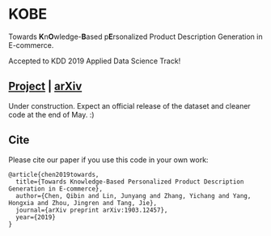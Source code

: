 # KOBE

Towards **K**n**O**wledge-**B**ased p**E**rsonalized Product Description Generation in E-commerce.

Accepted to KDD 2019 Applied Data Science Track!

## [Project](https://sites.google.com/view/kobe2019) | [arXiv](https://arxiv.org/abs/1903.12457)

Under construction. Expect an official release of the dataset and cleaner code at the end of May. :)

## Cite

Please cite our paper if you use this code in your own work:

```
@article{chen2019towards,
  title={Towards Knowledge-Based Personalized Product Description Generation in E-commerce},
  author={Chen, Qibin and Lin, Junyang and Zhang, Yichang and Yang, Hongxia and Zhou, Jingren and Tang, Jie},
  journal={arXiv preprint arXiv:1903.12457},
  year={2019}
}
```
